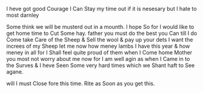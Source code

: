 I heve got good Courage I Can Stay my time out if it is nesesary but I hate to most darnley  

Some think we will be musterd out in a mounth. I hope So for I would like to get home time to Cut Some hay. father you must do the best you Can till I do Come  take Care of the Sheep & Sell the wool & pay up your dets I want the increes of my Sheep let me now how meney lambs I have this year & how meney in all for I Shall feel quite proud of them when I Come home  Mother you most not worry about me now for I am well agin as when I Came in to the Surves & I heve Seen Some very hard times which we Shant haft to See agane. 

will I must Close fore this time. Rite as Soon as you get this.